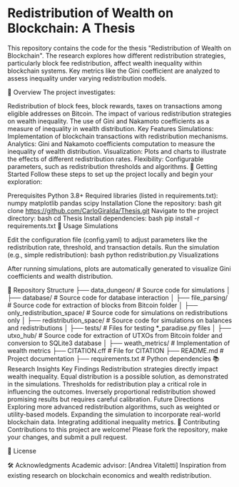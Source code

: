 # Redistribution of Wealth on Blockchain: A Thesis
This repository contains the code for the thesis "Redistribution of Wealth on Blockchain". The research explores how different redistribution strategies, particularly block fee redistribution, affect wealth inequality within blockchain systems. Key metrics like the Gini coefficient are analyzed to assess inequality under varying redistribution models.

📜 Overview
The project investigates:

Redistribution of block fees, block rewards, taxes on transactions among eligible addresses on Bitcoin.
The impact of various redistribution strategies on wealth inequality.
The use of Gini and Nakamoto coefficients as a measure of inequality in wealth distribution.
Key Features
Simulations: Implementation of blockchain transactions with redistribution mechanisms.
Analytics: Gini and Nakamoto coefficients computation to measure the inequality of wealth distribution.
Visualization: Plots and charts to illustrate the effects of different redistribution rates.
Flexibility: Configurable parameters, such as redistribution thresholds and algorithms.
🚀 Getting Started
Follow these steps to set up the project locally and begin your exploration:

Prerequisites
Python 3.8+
Required libraries (listed in requirements.txt):
  numpy
  matplotlib
  pandas
  scipy
Installation
Clone the repository:
  bash
  git clone https://github.com/CarloGiralda/Thesis.git
Navigate to the project directory:
  bash
  cd Thesis
Install dependencies:
  bash
  pip install -r requirements.txt
🧪 Usage
Simulations

Edit the configuration file (config.yaml) to adjust parameters like the redistribution rate, threshold, and transaction details.
Run the simulation (e.g., simple redistribution):
bash
python redistribution.py
Visualizations

After running simulations, plots are automatically generated to visualize Gini coefficients and wealth distribution.

📂 Repository Structure
├── data_dungeon/                     # Source code for simulations
│   ├── database/                     # Source code for database interaction
│   ├── file_parsing/                 # Source code for extraction of blocks from Bitcoin folder
│   ├── only_redistribution_space/    # Source code for simulations on redistributions only
│   ├── redistribution_space/         # Source code for simulations on balances and redistributions
│   ├── tests/                        # Files for testing *_paradise.py files
│   ├── utxo_hub/                     # Source code for extraction of UTXOs from Bitcoin folder and conversion to SQLite3 database
│   ├── weath_metrics/                # Implementation of wealth metrics
├── CITATION.cff                      # File for CITATION
├── README.md                         # Project documentation
├── requirements.txt                  # Python dependencies
📚 Research Insights
Key Findings
Redistribution strategies directly impact wealth inequality.
Equal distribution is a possible solution, as demonstrated in the simulations.
Thresholds for redistribution play a critical role in influencing the outcomes.
Inversely proportional redistribution showed promising results but requires careful calibration.
Future Directions
Exploring more advanced redistribution algorithms, such as weighted or utility-based models.
Expanding the simulation to incorporate real-world blockchain data.
Integrating additional inequality metrics.
🤝 Contributing
Contributions to this project are welcome! Please fork the repository, make your changes, and submit a pull request.

📄 License

🛠️ Acknowledgments
Academic advisor: [Andrea Vitaletti]
Inspiration from existing research on blockchain economics and wealth redistribution.
